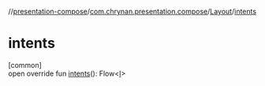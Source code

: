 //[presentation-compose](../../../index.md)/[com.chrynan.presentation.compose](../index.md)/[Layout](index.md)/[intents](intents.md)

# intents

[common]\
open override fun [intents](intents.md)(): Flow&lt;[I](index.md)&gt;
